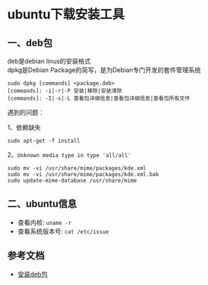 <!-- 2017/924 -->

# ubuntu下载安装工具

## 一、deb包

deb是debian linus的安装格式</br>
dpkg是Debian Package的简写，是为Debian专门开发的套件管理系统

```shell
sudo dpkg [commands] <package.deb>
[commands]: -i|-r|-P 安装|移除|安装清除
[commands]: -I|-s|-L 查看包详细信息|查看包详细信息|查看包所有文件
```

遇到的问题：

1、依赖缺失

```shell
sudo apt-get -f install
```
2、`Unknown media type in type 'all/all'`
```shell
sudo mv -vi /usr/share/mime/packages/kde.xml 
sudo mv -vi /usr/share/mime/packages/kde.xml.bak
sudo update-mime-database /usr/share/mime
```

## 二、ubuntu信息

- 查看内核: `uname -r`
- 查看系统版本号: `cat /etc/issue`

## 参考文档

- [安装deb包](https://chentao92.github.io/2016/09/19/ubuntu16.04%E5%AE%89%E8%A3%85deb%E8%BD%AF%E4%BB%B6%E5%8C%85%E6%AD%A5%E9%AA%A4/)

